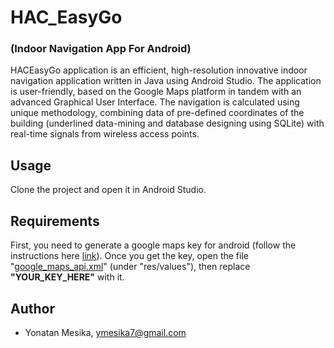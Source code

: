 # HAC_EasyGo
### (Indoor Navigation App For Android)

HACEasyGo application is an efficient, high-resolution innovative indoor navigation application written in Java using Android Studio.
The application is user-friendly, based on the Google Maps platform in tandem with an advanced Graphical User Interface. 
The navigation is calculated using unique methodology, combining data of pre-defined coordinates of the building (underlined data-mining and database designing using SQLite) with real-time signals from wireless access points. 

## Usage

Clone the project and open it in Android Studio.

## Requirements

First, you need to generate a google maps key for android (follow the instructions here [link](https://developers.google.com/maps/documentation/android-sdk/signup)). Once you get the key, open the file "[google_maps_api.xml](./app/src/main/res/values/google_maps_api.xml)" (under  "res/values"), then replace __"YOUR_KEY_HERE"__ with it.

## Author

* Yonatan Mesika, ymesika7@gmail.com


